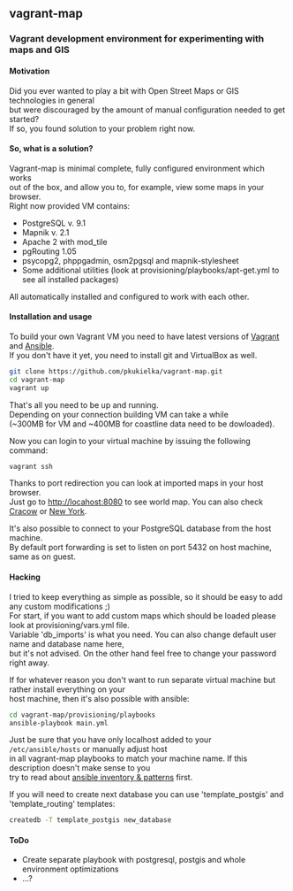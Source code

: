 ## vagrant-map

### Vagrant development environment for experimenting with maps and GIS


#### Motivation
Did you ever wanted to play a bit with Open Street Maps or GIS technologies in general  
but were discouraged by the amount of manual configuration needed to get started?  
If so, you found solution to your problem right now.


#### So, what is a solution?
Vagrant-map is minimal complete, fully configured environment which works  
out of the box, and allow you to, for example, view some maps in your browser.  
Right now provided VM contains:

  - PostgreSQL v. 9.1
  - Mapnik v. 2.1
  - Apache 2 with mod_tile
  - pgRouting 1.05
  - psycopg2, phppgadmin, osm2pgsql and mapnik-stylesheet
  - Some additional utilities (look at provisioning/playbooks/apt-get.yml to see all installed packages)

All automatically installed and configured to work with each other.

#### Installation and usage
To build your own Vagrant VM you need to have latest versions of 
[Vagrant](http://www.vagrantup.com/) and [Ansible](http://ansible.cc/).  
If you don't have it yet, you need to install git and VirtualBox as well.

```bash
git clone https://github.com/pkukielka/vagrant-map.git
cd vagrant-map
vagrant up
```  

That's all you need to be up and running.  
Depending on your connection building VM can take a while  
(~300MB for VM and ~400MB for coastline data need to be dowloaded).

Now you can login to your virtual machine by issuing the following command:

```bash
vagrant ssh
```

Thanks to port redirection you can look at imported maps in your host browser.  
Just go to [http://locahost:8080](http://locahost:8080) to see world map. You can also check
[Cracow](http://localhost:8080/?zoom=15&lat=50.06013&lon=19.94137&layers=B) or
[New York](http://localhost:8080/?zoom=10&lat=40.84975&lon=-73.81733&layers=B).

It's also possible to connect to your PostgreSQL database from the host machine.  
By default port forwarding is set to listen on port 5432 on host machine, same as on guest.

#### Hacking
I tried to keep everything as simple as possible, so it should be easy to add any custom modifications ;)  
For start, if you want to add custom maps which should be loaded please look at provisioning/vars.yml file.  
Variable 'db_imports' is what you need. You can also change default user name and database name here,  
but it's not advised. On the other hand feel free to change your password right away.

If for whatever reason you don't want to run separate virtual machine but rather install everything on your  
host machine, then it's also possible with ansible:

```bash
cd vagrant-map/provisioning/playbooks
ansible-playbook main.yml
```

Just be sure that you have only localhost added to your ``` /etc/ansible/hosts``` or manually  adjust host  
in all vagrant-map playbooks to match your machine name. If this description doesn't make sense to you  
try to read about [ansible inventory & patterns](http://ansible.cc/docs/patterns.html) first.

If you will need to create next database you can use 'template_postgis' and 'template_routing' templates:

```bash
createdb -T template_postgis new_database
```

#### ToDo

- Create separate playbook with postgresql, postgis and whole environment optimizations
- ...?